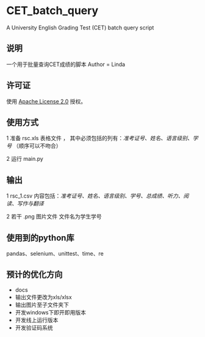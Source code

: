# CET_batch_query
A University English Grading Test (CET) batch query script



## 说明
一个用于批量查询CET成绩的脚本
Author = Linda


## 许可证

使用 [Apache License 2.0](LICENSE) 授权。


## 使用方式

 1 准备 rsc.xls 表格文件 ， 其中必须包括的列有：*准考证号、姓名、语言级别、学号* （顺序可以不吻合）
 
 2 运行 main.py


## 输出

 1 rsc_1.csv 内容包括：*准考证号、姓名、语言级别、学号、总成绩、听力、阅读、写作与翻译*
 
 2 若干 .png  图片文件 文件名为学生学号


## 使用到的python库

pandas、selenium、unittest、time、re
 


## 预计的优化方向

 - docs
 - 输出文件更改为xls/xlsx
 - 输出图片至子文件夹下
 - 开发windows下即开即用版本
 - 开发线上运行版本
 - 开发验证码系统
